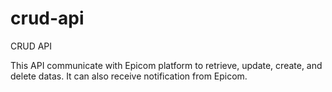 # crud-api
CRUD API

This API communicate with Epicom platform to retrieve, update, create, and delete datas.
It can also receive notification from Epicom.
